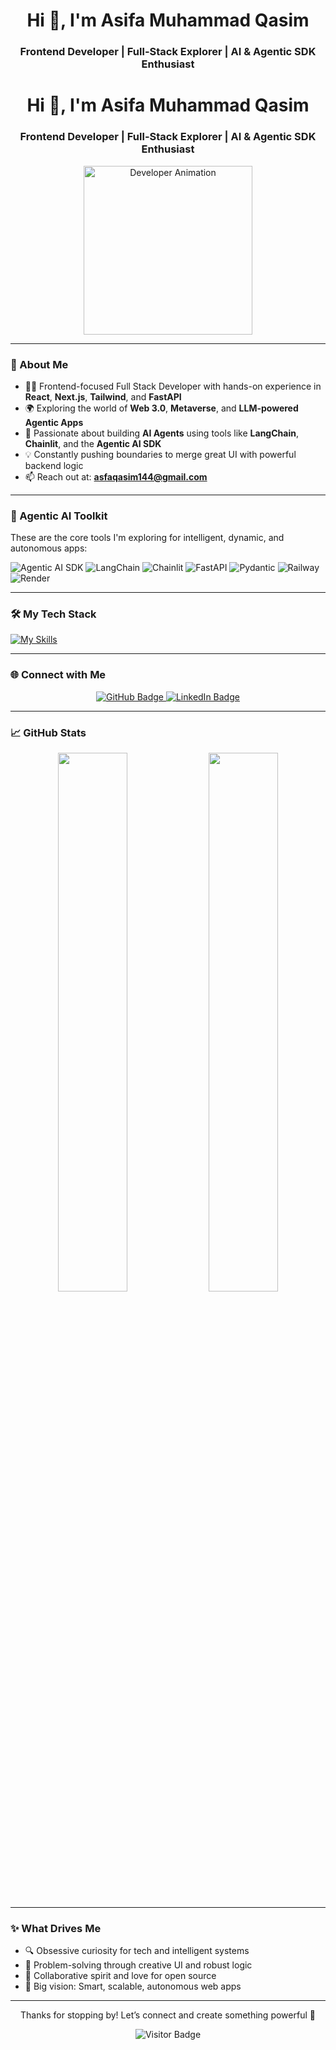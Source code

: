 <h1 align="center">Hi 👋, I'm Asifa Muhammad Qasim</h1>
<h3 align="center">Frontend Developer | Full-Stack Explorer | AI & Agentic SDK Enthusiast</h3>
<h1 align="center">Hi 👋, I'm Asifa Muhammad Qasim</h1>
<h3 align="center">Frontend Developer | Full-Stack Explorer | AI & Agentic SDK Enthusiast</h3>

<div align="center">
  <img src="https://developers.giphy.com/branch/master/static/api-512d36c09662682717108a38bbb5c57d.gif" alt="Developer Animation" height="270" />
</div>

---

### 🚀 About Me

- 👩‍💻 Frontend-focused Full Stack Developer with hands-on experience in **React**, **Next.js**, **Tailwind**, and **FastAPI**
- 🌍 Exploring the world of **Web 3.0**, **Metaverse**, and **LLM-powered Agentic Apps**
- 🧠 Passionate about building **AI Agents** using tools like **LangChain**, **Chainlit**, and the **Agentic AI SDK**
- 💡 Constantly pushing boundaries to merge great UI with powerful backend logic
- 📫 Reach out at: **asfaqasim144@gmail.com**

---

### 🧠 Agentic AI Toolkit

These are the core tools I'm exploring for intelligent, dynamic, and autonomous apps:

![Agentic AI SDK](https://img.shields.io/badge/Agentic%20AI%20SDK-000000?style=for-the-badge&logo=openai&logoColor=white)
![LangChain](https://img.shields.io/badge/LangChain-4B0082?style=for-the-badge)
![Chainlit](https://img.shields.io/badge/Chainlit-3C3C3C?style=for-the-badge&logo=python&logoColor=white)
![FastAPI](https://img.shields.io/badge/FastAPI-005571?style=for-the-badge&logo=fastapi&logoColor=white)
![Pydantic](https://img.shields.io/badge/Pydantic-3178C6?style=for-the-badge&logo=python&logoColor=white)
![Railway](https://img.shields.io/badge/Railway-000000?style=for-the-badge&logo=railway&logoColor=white)
![Render](https://img.shields.io/badge/Render-00979D?style=for-the-badge&logo=render&logoColor=white)

---

### 🛠️ My Tech Stack

[![My Skills](https://skillicons.dev/icons?i=html,css,tailwind,js,ts,react,nextjs,nodejs,py,git,github,vscode,figma)](https://skillicons.dev)

---

### 🌐 Connect with Me

<div align="center">
  <a href="https://github.com/AsfaQasim" target="_blank">
    <img src="https://img.shields.io/badge/GitHub-181717?style=for-the-badge&logo=github&logoColor=white" alt="GitHub Badge"/>
  </a>
  <a href="https://www.linkedin.com/in/asifa-muhammad-qasim-006120305/" target="_blank">
    <img src="https://img.shields.io/badge/LinkedIn-0A66C2?style=for-the-badge&logo=linkedin&logoColor=white" alt="LinkedIn Badge"/>
  </a>
</div>

---

### 📈 GitHub Stats

<div align="center">
  <img src="https://github-readme-stats.vercel.app/api?username=AsfaQasim&show_icons=true&theme=radical&hide_border=true" width="47%"/>
  <img src="https://github-readme-stats.vercel.app/api/top-langs/?username=AsfaQasim&layout=compact&theme=radical&hide_border=true" width="47%"/>
</div>

---

### ✨ What Drives Me

- 🔍 Obsessive curiosity for tech and intelligent systems  
- 🧩 Problem-solving through creative UI and robust logic  
- 🤝 Collaborative spirit and love for open source  
- 💭 Big vision: Smart, scalable, autonomous web apps

---

<p align="center">Thanks for stopping by! Let’s connect and create something powerful 🚀</p>

<p align="center">
  <img src="https://visitor-badge.laobi.icu/badge?page_id=AsfaQasim.AsfaQasim" alt="Visitor Badge"/>
</p>


